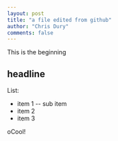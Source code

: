 ```yaml
--- 
layout: post
title: "a file edited from github"
author: "Chris Dury"
comments: false
---
```


This is the beginning

## headline

List:
- item 1
-- sub item
- item 2
- item 3

oCool!

